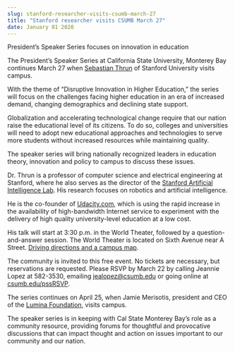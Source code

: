 ```yaml
---
slug: stanford-researcher-visits-csumb-march-27
title: "Stanford researcher visits CSUMB March 27"
date: January 01 2020
---
```


<p>President’s Speaker Series focuses on innovation in education
</p><p>The President’s Speaker Series at California State University, Monterey Bay continues March 27 when <a href="http://en.wikipedia.org/wiki/Sebastian_Thrun">Sebastian Thrun</a> of Stanford University visits campus.
</p><p>With the theme of “Disruptive Innovation in Higher Education,” the series will focus on the challenges facing higher education in an era of increased demand, changing demographics and declining state support.
</p><p>Globalization and accelerating technological change require that our nation raise the educational level of its citizens. To do so, colleges and universities will need to adopt new educational approaches and technologies to serve more students without increased resources while maintaining quality.
</p><p>The speaker series will bring nationally recognized leaders in education theory, innovation and policy to campus to discuss these issues.
</p><p>Dr. Thrun is a professor of computer science and electrical engineering at Stanford, where he also serves as the director of the <a href="http://ai.stanford.edu/">Stanford Artificial Intelligence Lab</a>. His research focuses on robotics and artificial intelligence.
</p><p>He is the co-founder of <a href="https://www.udacity.com/">Udacity.com</a>, which is using the rapid increase in the availability of high-bandwidth Internet service to experiment with the delivery of high quality university-level education at a low cost.
</p><p>His talk will start at 3:30 p.m. in the World Theater, followed by a question-and-answer session. The World Theater is located on Sixth Avenue near A Street. <a href="http://csumb.edu/map">Driving directions and a campus map</a>.
</p><p>The community is invited to this free event. No tickets are necessary, but reservations are requested. Please RSVP by March 22 by calling Jeannie Lopez at 582-3530, emailing <a href="m&#97;&#105;&#108;&#116;&#111;&#58;&#x6a;&#x65;&#x61;&#x6c;&#x6f;&#x70;&#x65;z&#64;&#99;&#115;&#117;&#109;&#98;&#46;&#x65;&#x64;&#x75;">jealopez@csumb.edu</a> or going online at <a href="http://csumb.edu/pssRSVP">csumb.edu/pssRSVP</a>.
</p><p>The series continues on April 25, when Jamie Merisotis, president and CEO of the <a href="http://www.luminafoundation.org/">Lumina Foundation</a>, visits campus.
</p><p>The speaker series is in keeping with Cal State Monterey Bay’s role as a community resource, providing forums for thoughtful and provocative discussions that can impact thought and action on issues important to our community and our nation.
</p>
